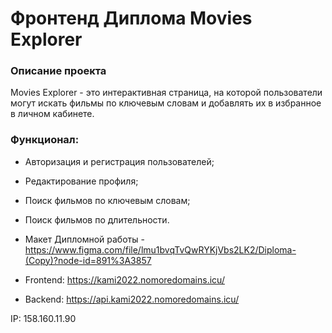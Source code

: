 # Фронтенд Диплома Movies Explorer
### Описание проекта
Movies Explorer - это интерактивная cтраница, на которой пользователи могут искать фильмы 
по ключевым словам и добавлять их в избранное в личном кабинете.

### Функционал:
* Авторизация и регистрация пользователей;
* Редактирование профиля;
* Поиск фильмов по ключевым словам;
* Поиск фильмов по длительности.

* Макет Дипломной работы - 
https://www.figma.com/file/lmu1bvqTvQwRYKjVbs2LK2/Diploma-(Copy)?node-id=891%3A3857

* Frontend: https://kami2022.nomoredomains.icu/
* Backend: https://api.kami2022.nomoredomains.icu/

IP: 158.160.11.90
